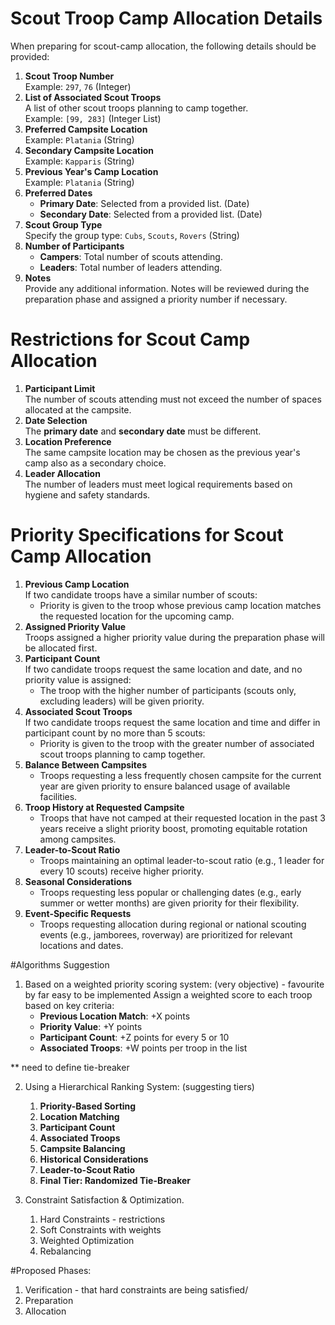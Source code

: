 # Scout Troop Camp Allocation Details

When preparing for scout-camp allocation, the following details should be provided:

1. **Scout Troop Number**  
   Example: `297`, `76` (Integer)
2. **List of Associated Scout Troops**  
   A list of other scout troops planning to camp together.  
   Example: `[99, 283]` (Integer List)
3. **Preferred Campsite Location**  
   Example: `Platania` (String)
4. **Secondary Campsite Location**  
   Example: `Kapparis` (String)
5. **Previous Year's Camp Location**  
   Example: `Platania` (String)
6. **Preferred Dates**  
   - **Primary Date**: Selected from a provided list. (Date)  
   - **Secondary Date**: Selected from a provided list. (Date)
7. **Scout Group Type**  
   Specify the group type: `Cubs`, `Scouts`, `Rovers` (String)
8. **Number of Participants**  
   - **Campers**: Total number of scouts attending.  
   - **Leaders**: Total number of leaders attending.
9. **Notes**  
   Provide any additional information. Notes will be reviewed during the preparation phase and assigned a priority number if necessary.

# Restrictions for Scout Camp Allocation

1. **Participant Limit**  
   The number of scouts attending must not exceed the number of spaces allocated at the campsite.
2. **Date Selection**  
   The **primary date** and **secondary date** must be different.
3. **Location Preference**  
   The same campsite location may be chosen as the previous year's camp also as a secondary choice.
4. **Leader Allocation**  
   The number of leaders must meet logical requirements based on hygiene and safety standards.

# Priority Specifications for Scout Camp Allocation

1. **Previous Camp Location**  
   If two candidate troops have a similar number of scouts:  
   - Priority is given to the troop whose previous camp location matches the requested location for the upcoming camp.
2. **Assigned Priority Value**  
   Troops assigned a higher priority value during the preparation phase will be allocated first.
3. **Participant Count**  
   If two candidate troops request the same location and date, and no priority value is assigned:  
   - The troop with the higher number of participants (scouts only, excluding leaders) will be given priority.
4. **Associated Scout Troops**  
   If two candidate troops request the same location and time and differ in participant count by no more than 5 scouts:  
   - Priority is given to the troop with the greater number of associated scout troops planning to camp together.
5. **Balance Between Campsites**  
   - Troops requesting a less frequently chosen campsite for the current year are given priority to ensure balanced usage of available facilities.
6. **Troop History at Requested Campsite**  
   - Troops that have not camped at their requested location in the past 3 years receive a slight priority boost, promoting equitable rotation among campsites.
7. **Leader-to-Scout Ratio**  
   - Troops maintaining an optimal leader-to-scout ratio (e.g., 1 leader for every 10 scouts) receive higher priority.
8. **Seasonal Considerations**  
   - Troops requesting less popular or challenging dates (e.g., early summer or wetter months) are given priority for their flexibility.
9. **Event-Specific Requests**  
   - Troops requesting allocation during regional or national scouting events (e.g., jamborees, roverway) are prioritized for relevant locations and dates.
  
#Algorithms Suggestion
1. Based on a weighted priority scoring system: (very objective) - favourite by far easy to be implemented
Assign a weighted score to each troop based on key criteria:
   - **Previous Location Match**: +X points  
   - **Priority Value**: +Y points  
   - **Participant Count**: +Z points for every 5 or 10
   - **Associated Troops**: +W points per troop in the list
  
** need to define tie-breaker 

2. Using a Hierarchical Ranking System: (suggesting tiers)
    1. **Priority-Based Sorting**
    2. **Location Matching**   
    3. **Participant Count**
    4. **Associated Troops**
    5. **Campsite Balancing**
    6. **Historical Considerations**
    7. **Leader-to-Scout Ratio**
    8. **Final Tier: Randomized Tie-Breaker**
  
3. Constraint Satisfaction & Optimization.
   1. Hard Constraints - restrictions
   2. Soft Constraints with weights
   3. Weighted Optimization
   4. Rebalancing
  
#Proposed Phases:
   1. Verification - that hard constraints are being satisfied/
   2. Preparation
   3. Allocation

